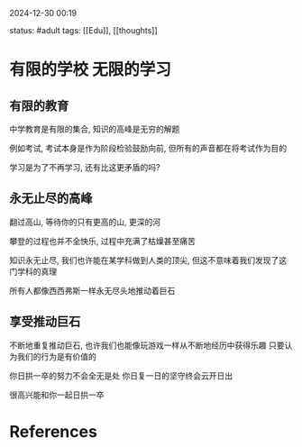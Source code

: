 2024-12-30    00:19

status: #adult 
tags: [[Edu]], [[thoughts]]


# 有限的学校 无限的学习

## 有限的教育
中学教育是有限的集合, 知识的高峰是无穷的解题

例如考试, 考试本身是作为阶段检验鼓励向前, 但所有的声音都在将考试作为目的

学习是为了不再学习, 还有比这更矛盾的吗?

## 永无止尽的高峰
翻过高山, 等待你的只有更高的山, 更深的河

攀登的过程也并不全快乐, 过程中充满了枯燥甚至痛苦

知识永无止尽, 我们也许能在某学科做到人类的顶尖, 但这不意味着我们发现了这门学科的真理

所有人都像西西弗斯一样永无尽头地推动着巨石

## 享受推动巨石

不断地重复推动巨石, 也许我们也能像玩游戏一样从不断地经历中获得乐趣
只要认为我们的行为是有价值的

你日拱一卒的努力不会全无是处
你日复一日的坚守终会云开日出

很高兴能和你一起日拱一卒




# References
